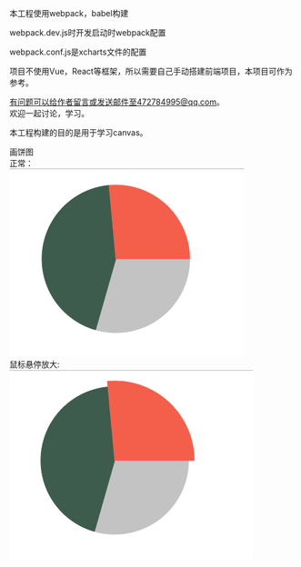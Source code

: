本工程使用webpack，babel构建<br>

webpack.dev.js时开发启动时webpack配置<br>

webpack.conf.js是xcharts文件的配置<br>

项目不使用Vue，React等框架，所以需要自己手动搭建前端项目，本项目可作为参考。<br>

有问题可以给作者留言或发送邮件至472784995@qq.com。<br>
欢迎一起讨论，学习。


本工程构建的目的是用于学习canvas。<br>

画饼图<br>
正常：<br>
<img src="./正常.png"><br>
鼠标悬停放大:<br>
<img src="鼠标悬停.png">